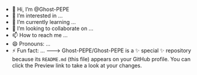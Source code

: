 - 👋 Hi, I’m @Ghost-PEPE
- 👀 I’m interested in ...
- 🌱 I’m currently learning ...
- 💞️ I’m looking to collaborate on ...
- 📫 How to reach me ...
- 😄 Pronouns: ...
- ⚡ Fun fact: ...
--->
Ghost-PEPE/Ghost-PEPE is a ✨ special ✨ repository because its `README.md` (this file) appears on your GitHub profile.
You can click the Preview link to take a look at your changes.
